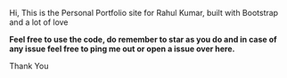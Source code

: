 Hi, This is the Personal Portfolio site for Rahul Kumar, built with Bootstrap and a lot of love


**Feel free to use the code, do remember to star as you do and in case of any issue feel free to ping me out or open a issue over here.**

Thank You
